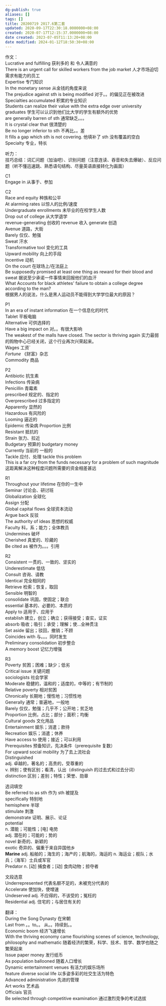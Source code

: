 ```yaml
---
dg-publish: true
aliases: []
tags: []
title: 20200719 2017.6第二套
updated: 2020-09-17T22:30:18.0000000+08:00
created: 2020-07-17T12:15:37.0000000+08:00
date created: 2023-07-05T11:13:20+08:00
date modified: 2024-01-12T18:50:30+08:00
---
```


作文：  
Lucrative and fulfilling 获利多的 和 令人满意的  
There is an urgent call for skilled workers from the job market 人才市场迫切需求有能力的员工  
Expertise 专门知识  
In the monetary sense 从金钱的角度来说  
The prejudice against sth is being modified 对于。。的偏见正在被改进  
Specialties accumulated 积累的专业知识  
Students can realize their value with the extra edge over university graduates 学生可以认识到他们比大学的学生有额外的优势  
are generally barren of sth 通常缺乏。。。  
It is crystal clear that 很清楚的  
Be no longer inferior to sth 不再比。。差  
It fills a gap which sth is not covering. 他填补了 sth 没有覆盖的空白  
Specialty 专业，特长

听力：  
技巧总结：词汇问题（加油吧）、识别问题（注意连读、吞音和失去爆破）、反应问题（听不懂迅速跳、熟悉语句结构、尽量英语直接转化为画面）

C1  
Engage in 从事于、参加

C2  
Race and equity 种族和公平  
At alarming rates 以惊人的比例/速度  
Undergraduate enrollments 未毕业的在校学生人数  
Drop out of college 从大学退学  
revenue-generating 创收的 revenue 收入 generate 创造  
Avenue 道路，大街  
Barely 仅仅、勉强  
Sweat 汗水  
Transformative tool 变化的工具  
Upward mobility 向上的手段  
Incentive 动机  
On the court 在球场上/在法庭上  
Be supposedly promised at least one thing as reward for their blood and sweat 据说至少承诺一件事情来回报他们的血汗  
What Accounts for black athletes' failure to obtain a college degree according to the man?  
根据男人的说法，什么是黑人运动员不能得到大学学位最大的原因？

P1  
In an era of instant information 在一个信息化的时代  
Tablet 平板电脑  
Alternative 可供选择的  
Have a big impact on 对。。有很大影响  
The weakest of the malls have closed. The sector is thriving again 实力最弱的购物中心已经关闭，这个行业再次兴荣起来。  
Wages 工资\`  
*Fortune* 《财富》杂志  
Commodity 商品

P2  
Antibiotic 抗生素  
Infections 传染病  
Penicillin 青霉素  
prescribed 规定的、指定的  
Overprescribed 过多指定的  
Apparently 显然的  
Hazardous 有风险的  
Looming 逼近的  
Epidemic 传染病 Proportion 比例  
Resistant 抵抗的  
Strain 张力、拉近  
Budgetary 预算的 budgetary money  
Currently 当前的 一般的  
Tackle 应付、处理 tackle this problem  
This is a far cry from the funds necessary for a problem of such magnitude 这距离解决这种程度问题所需要的资金相差甚远

R1  
Throughout your lifetime 在你的一生中  
Seminar 讨论会、研讨班  
Globalization 全球化  
Assign 分配  
Global capital flows 全球资本流动  
Argue back 反驳  
The authority of ideas 思想的权威  
Faculty 科，系；能力；全体教员  
Undermines 破坏  
Cherished 真爱的、珍藏的  
Be cited as 被作为。。。引用

R2  
Consistent 一贯的、一致的、坚实的  
Underestimate 低估  
Consult 咨询、请教  
Identical 完全相同的  
Retrieve 检索；恢复，取回  
Sensible 明智的  
consolidate 巩固，使固定；联合  
essential 基本的、必要的、本质的  
Apply to 适用于、应用于  
establish 建立，创立；确立；获得接受；查实，证实  
absorb 吸收；吸引；承受；理解；使…全神贯注  
Set aside 留出；驳回，撤销；不顾  
Coincides with 与。。。同时发生  
Preliminary consolidation 初步整合  
A memory boost 记忆力增强

R3  
Poverty 贫困；困难；缺少；低劣  
Critical issue 关键问题  
sociologists 社会学家  
Moderate 稳健的，温和的；适度的，中等的；有节制的  
Relative poverty 相对贫困  
Chronically 长期地；慢性地；习惯性地  
Generally 通常；普遍地，一般地  
Barely 仅仅，勉强；几乎不；公开地；贫乏地  
Proportion 比例，占比；部分；面积；均衡  
Cultural goods 文化用品  
Entertainment 娱乐；消遣；款待  
Recreation 娱乐；消遣；休养  
Have access to 使用；接近；可以利用  
Prerequisites 预备知识，先决条件（prerequisite 复数）  
For upward social mobility 为了去上流社会  
Distinguished  
adj. 卓越的，著名的；高贵的，受尊重的  
v\. 辨别；使有区别；看清，认出（distinguish 的过去式和过去分词）  
distinction 区别；差别；特性；荣誉、勋章

选词填空  
Be referred to as sth 作为 sth 被提及  
specifically 特别地  
hemisphere 半球  
stimulate 刺激  
demonstrate 证明、展示、论证  
potential  
n\. 潜能；可能性；\[电\] 电势  
adj. 潜在的；可能的；势的  
novel 新奇的、新颖的  
exotic 奇异的、偏重于来自异国他乡  
**Marine** adj. 船舶的；海生的；海产的；航海的，海运的 n. 海运业；舰队；水兵；（海军）士兵或军官  
Predator n. \[动\] 捕食者；\[动\] 食肉动物；掠夺者

文段选意  
Underrepresented 代表名额不足的，未被充分代表的  
Accelerate 使加快，使增速  
Undeserved adj. 不应得的，不该受的；冤枉的  
Residential adj. 住宅的；与居住有关的

翻译：  
During the Song Dynasty 在宋朝  
Last from 。。to。。 从。。持续到。。  
Economic boom 经济飞速增长  
With the thriving economy came flourishing scenes of science, technology, philosophy and mathematic 随着经济的繁荣，科学、技术、哲学、数学也随之繁荣起来  
Issue paper money 发行纸币  
As population ballooned 随着人口增长  
Dynamic entertainment venues 有活力的娱乐场所  
feature diverse social life 以多姿多彩的社交生活为特色  
Advanced administration 先进的管理  
Art works 艺术品  
Officials 官员  
Be selected through competitive examination 通过激烈竞争的考试选拔
